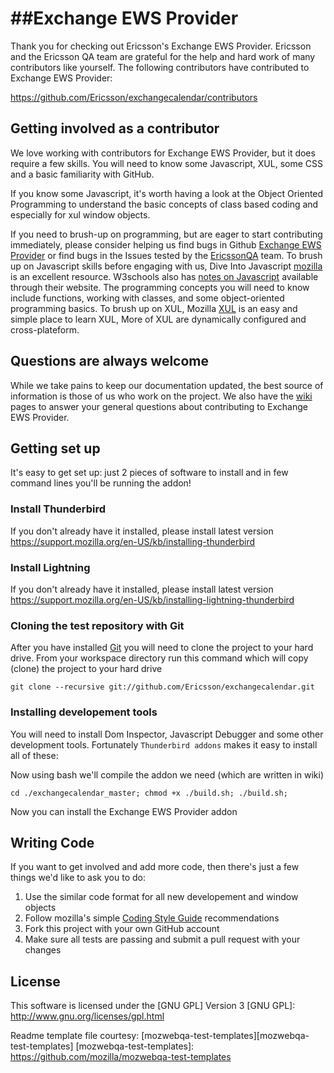 ##Exchange EWS Provider
=====================
Thank you for checking out Ericsson's Exchange EWS Provider. Ericsson and the Ericsson QA team are grateful for the help and hard work of many contributors like yourself.
The following contributors have contributed to Exchange EWS Provider:

https://github.com/Ericsson/exchangecalendar/contributors

Getting involved as a contributor
------------------------------------------
We love working with contributors for Exchange EWS Provider, but it does require a few skills. You will need to know some Javascript, XUL, some CSS and a basic familiarity with GitHub.

If you know some Javascript, it's worth having a look at the Object Oriented Programming to understand the basic concepts of class based coding and especially for xul window objects. 

If you need to brush-up on programming, but are eager to start contributing immediately, please consider helping us find bugs in Github [Exchange EWS Provider][Exchange EWS Provider] or find bugs in the Issues tested by the [EricssonQA][EricssonQA] team. To brush up on Javascript skills before engaging with us, Dive Into Javascript [mozilla][mozilla] is an excellent resource. W3schools also has [notes on Javascript][w3schools] available through their website.  The programming concepts you will need to know include functions, working with classes, and some object-oriented programming basics. To brush up on XUL, Mozilla [XUL][XUL] is an easy and simple place to learn XUL, More of XUL are dynamically configured and cross-plateform.

[w3schools]:  http://www.w3schools.com/js/
[mozilla]:  https://developer.mozilla.org/en-US/docs/Web/JavaScript/Guide
[EricssonQA]:  https://github.com/Ericsson/exchangecalendar/
[Exchange EWS Provider]:  https://github.com/Ericsson/exchangecalendar/issues
[XUL]:  https://developer.mozilla.org/en-US/Add-ons/Overlay_Extensions/XUL_School

Questions are always welcome
----------------------------
While we take pains to keep our documentation updated, the best source of information is those of us who work on the project. We also have the [wiki][wiki] pages to answer your general questions about contributing to Exchange EWS Provider.

[wiki]:   https://github.com/Ericsson/exchangecalendar/wiki
 
Getting set up
-------------
It's easy to get set up: just 2 pieces of software to install and in few command lines you'll be running the addon!

### Install Thunderbird
If you don't already have it installed, please install latest version
https://support.mozilla.org/en-US/kb/installing-thunderbird

### Install Lightning
If you don't already have it installed, please install latest version
https://support.mozilla.org/en-US/kb/installing-lightning-thunderbird

### Cloning the test repository with Git
After you have installed [Git] you will need to clone the project to your hard drive. From your workspace directory run this command which will copy (clone) the project to your hard drive

    git clone --recursive git://github.com/Ericsson/exchangecalendar.git
[Git]: http://en.wikipedia.org/wiki/Git_%28software%29

### Installing developement tools
You will need to install Dom Inspector, Javascript Debugger and some other development tools. Fortunately `Thunderbird addons` makes it easy to install all of these: 
  
Now using bash we'll compile the addon we need (which are written in wiki)

    cd ./exchangecalendar_master; chmod +x ./build.sh; ./build.sh;

Now you can install the Exchange EWS Provider addon

Writing Code
-------------
If you want to get involved and add more code, then there's just a few things
we'd like to ask you to do:

1. Use the similar code format for all new developement and window objects 
2. Follow mozilla's simple [Coding Style Guide][Coding Style Guide] recommendations
3. Fork this project with your own GitHub account
4. Make sure all tests are passing and submit a pull request with your changes

[Coding Style Guide]: https://developer.mozilla.org/en-US/docs/Mozilla/Developer_guide/Coding_Style
 
License
-------
This software is licensed under the [GNU GPL] Version 3 
[GNU GPL]: http://www.gnu.org/licenses/gpl.html 

Readme template file courtesy: [mozwebqa-test-templates][mozwebqa-test-templates]
[mozwebqa-test-templates]: https://github.com/mozilla/mozwebqa-test-templates
